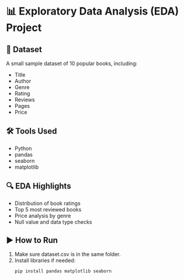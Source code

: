# 📊 Exploratory Data Analysis (EDA) Project

## 📁 Dataset
A small sample dataset of 10 popular books, including:
- Title
- Author
- Genre
- Rating
- Reviews
- Pages
- Price

## 🛠️ Tools Used
- Python
- pandas
- seaborn
- matplotlib

## 🔍 EDA Highlights
- Distribution of book ratings
- Top 5 most reviewed books
- Price analysis by genre
- Null value and data type checks

## ▶️ How to Run
1. Make sure dataset.csv is in the same folder.
2. Install libraries if needed:
   ```bash
   pip install pandas matplotlib seaborn